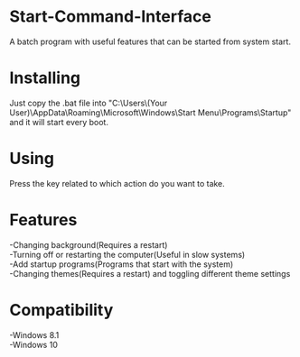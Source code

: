 # Start-Command-Interface
A batch program with useful features that can be started from system start.

# Installing
Just copy the .bat file into "C:\Users\\(Your User)\AppData\Roaming\Microsoft\Windows\Start Menu\Programs\Startup" and it will start every boot.

# Using
Press the key related to which action do you want to take.

# Features
-Changing background(Requires a restart)\
-Turning off or restarting the computer(Useful in slow systems)\
-Add startup programs(Programs that start with the system)\
-Changing themes(Requires a restart) and toggling different theme settings

# Compatibility
-Windows 8.1\
-Windows 10
